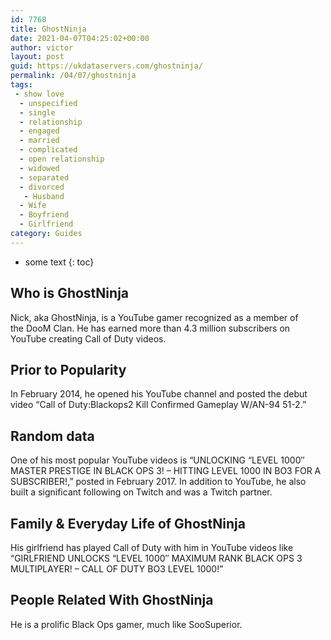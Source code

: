 ```yaml
---
id: 7768
title: GhostNinja
date: 2021-04-07T04:25:02+00:00
author: victor
layout: post
guid: https://ukdataservers.com/ghostninja/
permalink: /04/07/ghostninja
tags:
 - show love
  - unspecified
  - single
  - relationship
  - engaged
  - married
  - complicated
  - open relationship
  - widowed
  - separated
  - divorced
   - Husband
  - Wife
  - Boyfriend
  - Girlfriend
category: Guides
---
```


* some text
{: toc}


## Who is GhostNinja



Nick, aka GhostNinja, is a YouTube gamer recognized as a member of the DooM Clan. He has earned more than 4.3 million subscribers on YouTube creating Call of Duty videos. 

                
                
                
## Prior to Popularity



In February 2014, he opened his YouTube channel and posted the debut video &#8220;Call of Duty:Blackops2 Kill Confirmed Gameplay W/AN-94 51-2.&#8221; 

                
                
                
## Random data



One of his most popular YouTube videos is &#8220;UNLOCKING &#8220;LEVEL 1000&#8243; MASTER PRESTIGE IN BLACK OPS 3! &#8211; HITTING LEVEL 1000 IN BO3 FOR A SUBSCRIBER!,&#8221; posted in February 2017. In addition to YouTube, he also built a significant following on Twitch and was a Twitch partner. 

                
                
                
## Family & Everyday Life of GhostNinja



His girlfriend has played Call of Duty with him in YouTube videos like &#8220;GIRLFRIEND UNLOCKS &#8220;LEVEL 1000&#8243; MAXIMUM RANK BLACK OPS 3 MULTIPLAYER! &#8211; CALL OF DUTY BO3 LEVEL 1000!&#8221; 

                
                
                
## People Related With GhostNinja



He is a prolific Black Ops gamer, much like SooSuperior. 

                
              
            
          
          
          
